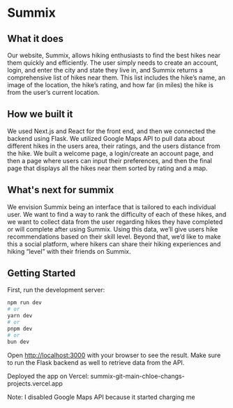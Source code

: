 # Summix
## What it does
Our website, Summix, allows hiking enthusiasts to find the best hikes near them quickly and efficiently. The user simply needs to create an account, login, and enter the city and state they live in, and Summix returns a comprehensive list of hikes near them. This list includes the hike’s name, an image of the location, the hike’s rating, and how far (in miles) the hike is from the user’s current location.

## How we built it
We used Next.js and React for the front end, and then we connected the backend using Flask. We utilized Google Maps API to pull data about different hikes in the users area, their ratings, and the users distance from the hike. We built a welcome page, a login/create an account page, and then a page where users can input their preferences, and then the final page that displays all the hikes near them sorted by rating and a map. 


## What's next for summix
We envision Summix being an interface that is tailored to each individual user. We want to find a way to rank the difficulty of each of these hikes, and we want to collect data from the user regarding hikes they have completed or will complete after using Summix. Using this data, we’ll give users hike recommendations based on their skill level. Beyond that, we’d like to make this a social platform, where hikers can share their hiking experiences and hiking “level” with their friends on Summix.



## Getting Started

First, run the development server:

```bash
npm run dev
# or
yarn dev
# or
pnpm dev
# or
bun dev
```

Open [http://localhost:3000](http://localhost:3000) with your browser to see the result. Make sure to run the Flask backend as well to retrieve data from the API.

Deployed the app on Vercel: summix-git-main-chloe-changs-projects.vercel.app

Note: I disabled Google Maps API because it started charging me


